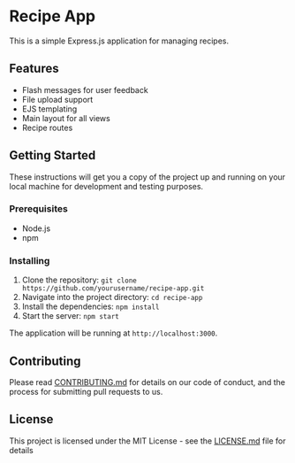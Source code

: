 # Recipe App

This is a simple Express.js application for managing recipes.

## Features

- Flash messages for user feedback
- File upload support
- EJS templating
- Main layout for all views
- Recipe routes

## Getting Started

These instructions will get you a copy of the project up and running on your local machine for development and testing purposes.

### Prerequisites

- Node.js
- npm

### Installing

1. Clone the repository: `git clone https://github.com/yourusername/recipe-app.git`
2. Navigate into the project directory: `cd recipe-app`
3. Install the dependencies: `npm install`
4. Start the server: `npm start`

The application will be running at `http://localhost:3000`.

## Contributing

Please read [CONTRIBUTING.md](https://github.com/yourusername/recipe-app/blob/main/CONTRIBUTING.md) for details on our code of conduct, and the process for submitting pull requests to us.

## License

This project is licensed under the MIT License - see the [LICENSE.md](https://github.com/yourusername/recipe-app/blob/main/LICENSE.md) file for details
